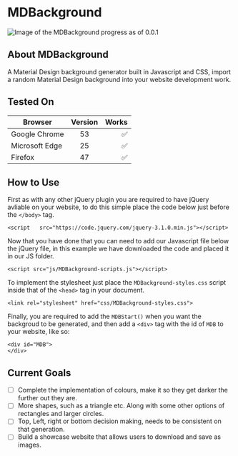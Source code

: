 # MDBackground
![Image of the MDBackground progress as of 0.0.1](http://i.imgur.com/6hwQlwA.png)
## About MDBackground
A Material Design background generator built in Javascript and CSS, import a random Material Design background into your website development work.
## Tested On
| Browser        | Version           | Works  |
| ------------- |:-------------:| -----:|
| Google Chrome      | 53 | ✅ |
| Microsoft Edge      | 25      |   ✅ |
| Firefox | 47      |    ✅ |
## How to Use
First as with any other jQuery plugin you are required to have jQuery avliable on your website, to do this simple place the code below just before the `</body>` tag. 
```
<script   src="https://code.jquery.com/jquery-3.1.0.min.js"></script>
```
Now that you have done that you can need to add our Javascript file below the jQuery file, in this example we have downloaded the code and placed it in our JS folder.
```
<script src="js/MDBackground-scripts.js"></script>
```
To implement the stylesheet just place the `MDBackground-styles.css` script inside that of the `<head>` tag in your document.
```
<link rel="stylesheet" href="css/MDBackground-styles.css">
```
Finally, you are required to add the `MDBStart()` when you want the backgroud to be generated, and then add a `<div>` tag with the id of `MDB` to your website, like so: 
```
<div id="MDB">
</div>
```
## Current Goals
- [ ] Complete the implementation of colours, make it so they get darker the further out they are.
- [ ] More shapes, such as a triangle etc. Along with some other options of rectangles and larger circles.
- [ ] Top, Left, right or bottom decision making, needs to be consistent on that generation.
- [ ] Build a showcase website that allows users to download and save as images.
